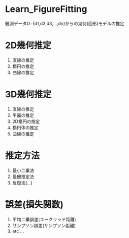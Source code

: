 # Learn_FigureFitting
観測データD={d1,d2,d3,...,dn}からの幾何(図形)モデルの推定

# 2D幾何推定
1. 直線の推定
2. 楕円の推定
3. 曲線の推定

# 3D幾何推定
1. 直線の推定
2. 平面の推定
3. 2D楕円の推定
4. 楕円体の推定
5. 曲線の推定


# 推定方法
1. 最小二乗法
2. 最優推定法
3. 反復法(...)


# 誤差(損失関数)
1. 平均二乗誤差(ユークリッド距離)
2. サンプソン誤差(サンプソン距離)
3. etc ...
